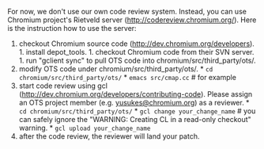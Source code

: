 For now, we don't use our own code review system. Instead, you can use Chromium project's Rietveld server (http://codereview.chromium.org/). Here is the instruction how to use the server:

  1. checkout Chromium source code (http://dev.chromium.org/developers).
    1. install depot\_tools.
    1. checkout Chromium code from their SVN server.
    1. run "gclient sync" to pull OTS code into chromium/src/third\_party/ots/.
  1. modify OTS code under chromium/src/third\_party/ots/.
    * `cd chromium/src/third_party/ots/`
    * `emacs src/cmap.cc`   # for example
  1. start code review using gcl (http://dev.chromium.org/developers/contributing-code). Please assign an OTS project member (e.g. yusukes@chromium.org) as a reviewer.
    * `cd chromium/src/third_party/ots/`
    * `gcl change your_change_name`   # you can safely ignore the "WARNING: Creating CL in a read-only checkout" warning.
    * `gcl upload your_change_name`
  1. after the code review, the reviewer will land your patch.